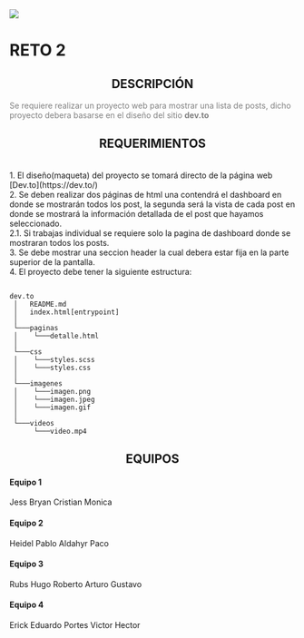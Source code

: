 <img src="https://secure.meetupstatic.com/photos/event/2/b/7/0/600_471971120.jpeg"/>

<h1>RETO 2</h1>

<h2 style="text-align: center;">DESCRIPCIÓN</h2>

<p style="color: gray;">Se requiere realizar un proyecto web para mostrar una lista de posts, dicho proyecto debera basarse en el diseño del sitio <strong>dev.to</strong></p>

<h2 style="text-align: center;">REQUERIMIENTOS</h2>
<br/>
1. El diseño(maqueta) del proyecto se tomará directo de la página web [Dev.to](https://dev.to/)
<br/>
2. Se deben realizar dos páginas de html una contendrá el dashboard en donde se mostrarán todos los post, la segunda será la vista de cada post en donde se mostrará la información detallada de el post que hayamos seleccionado.
<br/>
2.1. Si trabajas individual se requiere solo la pagina de dashboard donde se mostraran todos los posts.
<br/>
3. Se debe mostrar una seccion header la cual debera estar fija en la parte superior de la pantalla.
<br/>
4. El proyecto debe tener la siguiente estructura:

```

dev.to
 │   README.md
 │   index.html[entrypoint]
 │ 
 └───paginas
 │    └───detalle.html
 │
 └───css
 │    └───styles.scss
 │    └───styles.css
 │   
 └───imagenes
 │    └───imagen.png
 │    └───imagen.jpeg
 │    └───imagen.gif
 │    
 └───videos
      └───video.mp4

```

<h2 style="text-align: center;">EQUIPOS</h2>

#### Equipo 1

Jess
Bryan
Cristian
Monica
		
#### Equipo 2

Heidel
Pablo
Aldahyr
Paco

#### Equipo 3

Rubs
Hugo
Roberto
Arturo
Gustavo

#### Equipo 4

Erick
Eduardo Portes
Victor
Hector

